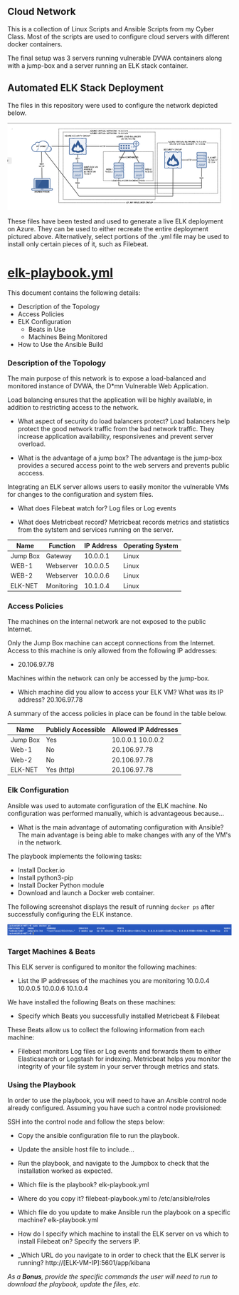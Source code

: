 ## Cloud Network

This is a collection of Linux Scripts and Ansible Scripts from my Cyber Class. Most of the scripts are used to configure cloud servers with different docker containers. 

The final setup was 3 servers running vulnerable DVWA containers along with a jump-box and a server running an ELK stack container.

## Automated ELK Stack Deployment

The files in this repository were used to configure the network depicted below.

![ELK NETWORK DIAGRAM](diagrams/elk-diagram.png)

These files have been tested and used to generate a live ELK deployment on Azure. They can be used to either recreate the entire deployment pictured above. Alternatively, select portions of the .yml file may be used to install only certain pieces of it, such as Filebeat.

# [elk-playbook.yml](ansible/elk-playbook.yml) 

This document contains the following details:
- Description of the Topology
- Access Policies
- ELK Configuration
  - Beats in Use
  - Machines Being Monitored
- How to Use the Ansible Build


### Description of the Topology

The main purpose of this network is to expose a load-balanced and monitored instance of DVWA, the D*mn Vulnerable Web Application.

Load balancing ensures that the application will be highly available, in addition to restricting access to the network.
- What aspect of security do load balancers protect? 
    Load balancers help protect the good network traffic from the bad network traffic. They increase application availability, responsivenes and prevent server overload. 

- What is the advantage of a jump box?
    The advantage is the jump-box provides a secured access point to the web servers and prevents public acccess. 

Integrating an ELK server allows users to easily monitor the vulnerable VMs for changes to the configuration and system files.
- What does Filebeat watch for? 
    Log files or Log events

- What does Metricbeat record? 
    Metricbeat records metrics and statistics from the sytstem and services running on the server.

| Name     | Function  | IP Address | Operating System |
|----------|-----------|------------|------------------|
| Jump Box | Gateway   | 10.0.0.1   | Linux            |
| WEB-1    | Webserver | 10.0.0.5   | Linux            |
| WEB-2    | Webserver | 10.0.0.6   | Linux            |
| ELK-NET  | Monitoring| 10.1.0.4   | Linux            |

### Access Policies

The machines on the internal network are not exposed to the public Internet. 

Only the Jump Box machine can accept connections from the Internet. Access to this machine is only allowed from the following IP addresses:
- 20.106.97.78

Machines within the network can only be accessed by the jump-box.
- Which machine did you allow to access your ELK VM? What was its IP address? 20.106.97.78

A summary of the access policies in place can be found in the table below.

| Name     | Publicly Accessible | Allowed IP Addresses |
|----------|---------------------|----------------------|
| Jump Box | Yes                 | 10.0.0.1 10.0.0.2    |
| Web-1    | No                  | 20.106.97.78         |
| Web-2    | No                  | 20.106.97.78         |
| ELK-NET  | Yes (http)          | 20.106.97.78         |

### Elk Configuration

Ansible was used to automate configuration of the ELK machine. No configuration was performed manually, which is advantageous because...
- What is the main advantage of automating configuration with Ansible? 
    The main advantage is being able to make changes with any of the VM's in the network. 

The playbook implements the following tasks:
- Install Docker.io
- Install python3-pip
- Install Docker Python module
- Download and launch a Docker web container. 

The following screenshot displays the result of running `docker ps` after successfully configuring the ELK instance.

![Docker PS](Images/docker_ps.png)

### Target Machines & Beats
This ELK server is configured to monitor the following machines:
- List the IP addresses of the machines you are monitoring
    10.0.0.4 10.0.0.5 10.0.0.6 10.1.0.4

We have installed the following Beats on these machines:
- Specify which Beats you successfully installed
    Metricbeat & Filebeat

These Beats allow us to collect the following information from each machine:
- Filebeat monitors Log files or Log events and forwards them to either Elasticsearch or Logstash for indexing.  Metricbeat helps you monitor the integrity of your file system in your server through metrics and stats.

### Using the Playbook
In order to use the playbook, you will need to have an Ansible control node already configured. Assuming you have such a control node provisioned: 

SSH into the control node and follow the steps below:
- Copy the ansible configuration file to run the playbook.
- Update the ansible host file to include...
- Run the playbook, and navigate to the Jumpbox to check that the installation worked as expected.


- Which file is the playbook? elk-playbook.yml 
- Where do you copy it? filebeat-playbook.yml to /etc/ansible/roles
- Which file do you update to make Ansible run the playbook on a specific machine? elk-playbook.yml 
- How do I specify which machine to install the ELK server on vs which to install Filebeat on? Specify the servers IP. 
- _Which URL do you navigate to in order to check that the ELK server is running? http://[ELK-VM-IP]:5601/app/kibana


_As a **Bonus**, provide the specific commands the user will need to run to download the playbook, update the files, etc._